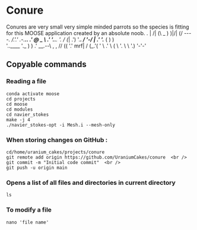 # Conure
Conures are very small very simple minded parrots so the species is fitting for this MOOSE application created by an absolute noob.
                                  .
                                | \/|
(\   _                         ) )|/|
(/                    _----. /.'.'
 .-._________..      .' @ _ \  .'
 '.._______.   '.   /     (_| .')
   '._____.  /   '-/      | _.'
    '.______ (         ) ) \
      '..____ '._       )  )
         .' __.--\  , ,  // ((
         '.'  mrf|  \/   (_.'(
                 '   \ .'
                  \   (
                   \   '.
                    \ \ '.)
                     '-'-' 

                    
          
## Copyable commands 
### Reading a file
```
conda activate moose  
cd projects
cd moose
cd modules
cd navier_stokes
make -j 4
./navier_stokes-opt -i Mesh.i --mesh-only
```
### When storing changes on GitHub : 
```
cd/home/uranium_cakes/projects/conure
git remote add origin https://github.com/UraniumCakes/conure  <br />
git commit -m "Initial code commit"  <br />
git push -u origin main
```
### Opens a list of all files and directories in current directory
```
ls
```
### To modify a file
```
nano 'file name'
```
